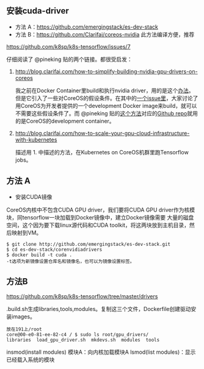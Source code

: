 ## 安装cuda-driver

 - 方法 A：https://github.com/emergingstack/es-dev-stack
 - 方法 B：https://github.com/Clarifai/coreos-nvidia  此方法编译方便，推荐

https://github.com/k8sp/k8s-tensorflow/issues/7

仔细阅读了 @pineking 贴的两个链接。都很受启发：

1. http://blog.clarifai.com/how-to-simplify-building-nvidia-gpu-drivers-on-coreos

    我之前在Docker Container里build和执行nvidia driver，用的是这个[办法](https://github.com/emergingstack/es-dev-stack)。但是它引入了一些对CoreOS的假设条件。在其中的[一个issue里](https://github.com/emergingstack/es-dev-stack/issues/8)，大家讨论了用CoreOS为开发者提供的一个development Docker image来build，就可以不需要这些假设条件了。而 @pineking  贴的[这个方法](http://blog.clarifai.com/how-to-simplify-building-nvidia-gpu-drivers-on-coreos)对应的[Github repo](https://github.com/Clarifai/coreos-nvidia/blob/master/build.sh#L12)就用的是CoreOS的development container。

1. http://blog.clarifai.com/how-to-scale-your-gpu-cloud-infrastructure-with-kubernetes

    描述用 1. 中描述的方法，在Kubernetes on CoreOS机群里跑Tensorflow jobs。


## 方法 A

 - 安装CUDA镜像
 
 CoreOS内核中不包含CUDA GPU driver，我们要将CUDA GPU driver作为核模块，同tensorflow一块加载到Docker镜像中，建立Docker镜像需要
 大量的磁盘空间，这个因为要下载linux源代码和CUDA toolkit，将这两块放到主机目录，然后映射到VM。
 ```
 $ git clone http://github.com/emergingstack/es-dev-stack.git
 $ cd es-dev-stack/corenvidiadrivers
 $ docker build -t cuda .
 -t选项为新镜像设置仓库名和镜像名，也可以为镜像设置标签。
 
 ```
 
 ## 方法B

https://github.com/k8sp/k8s-tensorflow/tree/master/drivers


.build.sh生成libraries,tools,modules。复制这三个文件，Dockerfile创建驱动安装images。
```
放在191上/root
core@00-e0-81-ee-82-c4 / $ sudo ls root/gpu_drivers/
libraries  load_gpu_driver.sh  mkdevs.sh  modules  tools
```

 
 
 
insmod(install modules) 模块A：向内核加载模块A
lsmod(list modules)：显示已经载入系统的模块
